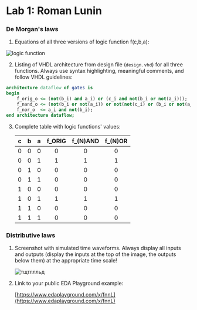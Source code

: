 # Lab 1: Roman Lunin

### De Morgan's laws

1. Equations of all three versions of logic function f(c,b,a):

![logic function](images/equations.png)


2. Listing of VHDL architecture from design file (`design.vhd`) for all three functions. Always use syntax highlighting, meaningful comments, and follow VHDL guidelines:

```vhdl
architecture dataflow of gates is
begin
    f_orig_o <= (not(b_i) and a_i) or (c_i and not(b_i or not(a_i)));
    f_nand_o <= (not(b_i or not(a_i)) or not(not(c_i) or (b_i or not(a_i))));
    f_nor_o  <= a_i and not(b_i);
end architecture dataflow;
```

3. Complete table with logic functions' values:

   | **c** | **b** |**a** | **f_ORIG** | **f_(N)AND** | **f_(N)OR** |
   | :-: | :-: | :-: | :-: | :-: | :-: |
   | 0 | 0 | 0 | 0 | 0 | 0 |
   | 0 | 0 | 1 | 1 | 1 | 1 |
   | 0 | 1 | 0 | 0 | 0 | 0 |
   | 0 | 1 | 1 | 0 | 0 | 0 |
   | 1 | 0 | 0 | 0 | 0 | 0 |
   | 1 | 0 | 1 | 1 | 1 | 1 |
   | 1 | 1 | 0 | 0 | 0 | 0 |
   | 1 | 1 | 1 | 0 | 0 | 0 |

### Distributive laws

1. Screenshot with simulated time waveforms. Always display all inputs and outputs (display the inputs at the top of the image, the outputs below them) at the appropriate time scale!

   ![тщтллльд]()
   

2. Link to your public EDA Playground example:

   [https://www.edaplayground.com/x/fnnL](https://www.edaplayground.com/x/fnnL)
